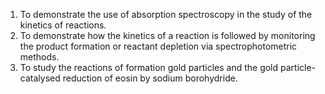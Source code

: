 1. To demonstrate the use of absorption spectroscopy in the study of the kinetics of reactions.
2. To demonstrate how the kinetics of a reaction is followed by monitoring the product formation or reactant depletion via spectrophotometric methods.
3. To study the reactions of formation gold particles and the gold particle-catalysed reduction of eosin by sodium borohydride.


